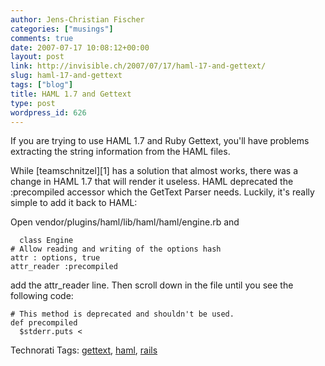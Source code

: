 ```yaml
---
author: Jens-Christian Fischer
categories: ["musings"]
comments: true
date: 2007-07-17 10:08:12+00:00
layout: post
link: http://invisible.ch/2007/07/17/haml-17-and-gettext/
slug: haml-17-and-gettext
tags: ["blog"]
title: HAML 1.7 and Gettext
type: post
wordpress_id: 626
---
```


If you are trying to use HAML 1.7 and Ruby Gettext, you'll have problems extracting the string information from the HAML files.

While [teamschnitzel][1] has a solution that almost works, there was a change in HAML 1.7 that will render it useless. HAML deprecated the :precompiled accessor which the GetText Parser needs. Luckily, it's really simple to add it back to HAML:

Open vendor/plugins/haml/lib/haml/haml/engine.rb and

      class Engine
    # Allow reading and writing of the options hash
    attr : options, true
    attr_reader :precompiled

add the attr_reader line. Then scroll down in the file until you see the following code:

    # This method is deprecated and shouldn't be used.
    def precompiled
      $stderr.puts <

Technorati Tags: [gettext](http://www.technorati.com/tag/gettext), [haml](http://www.technorati.com/tag/haml), [rails](http://www.technorati.com/tag/rails)
